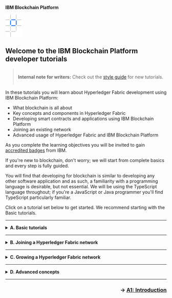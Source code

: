 **IBM Blockchain Platform**

![alt text](./images/ibp.png "IBM Blockchain Platform")
## **Welcome to the IBM Blockchain Platform developer tutorials**

   > <br>
   > <b>Internal note for writers:</b> Check out the <a href="./styleguide.md">style guide</a> for new tutorials.
   > <br>&nbsp;

In these tutorials you will learn about Hyperledger Fabric development using IBM Blockchain Platform:
* What blockchain is all about
* Key concepts and components in Hyperledger Fabric
* Developing smart contracts and applications using IBM Blockchain Platform
* Joining an existing network
* Advanced usage of Hyperledger Fabric and IBM Blockchain Platform

As you complete the learning objectives you will be invited to gain <a href="https://www.youracclaim.com/">accredited badges</a> from IBM.

If you're new to blockchain, don't worry; we will start from complete basics and every step is fully guided.

You will find that developing for blockchain is similar to developing any other software application and as such, a familiarity with a programming language is desirable, but not essential. We will be using the TypeScript language throughout; if you're a JavaScript or Java programmer you'll find TypeScript particularly familiar.

Click on a tutorial set below to get started. We recommend starting with the Basic tutorials.


---
<details>
<summary><b>A. Basic tutorials</b></summary>

<p>These tutorials explain key blockchain technical concepts and take you through how to develop a blockchain smart contract and application within the VS Code workspace. Completing these tutorials will give you the knowledge you need to pass the <img src='./images/badge_bronze.png'></img><a href="https://cognitiveclass.ai/badges/blockchain-essentials">IBM Blockchain Essentials</a> and <img src='./images/badge_silver.png'></img><a href="https://cognitiveclass.ai/courses/ibm-blockchain-foundation-dev">IBM Blockchain Foundation Developer</a> courses.</p>

` A1`: <a href="./a1.md"><b>Introduction</b></a>&nbsp;<img src='./images/badge_bronze.png'></img><br>
` A2`: <a href="./a2.md">Creating a smart contract</a><br>
` A3`: <a href="./a3.md">Deploying a smart contract</a><br>
` A4`: <a href="./a4.md">Invoking a smart contract from VS Code</a><br>
` A5`: <a href="./a5.md">Invoking a smart contract from an external application</a><br>
` A6`: <a href="./a6.md">Upgrading a smart contract</a><br>
` A7`: <a href="./a7.md">Debugging a smart contract</a><br>
` A8`: <a href="./a8.md">Testing a smart contract</a><br>
` A9`: <a href="./a9.md">Publishing an event</a><br>
`A10`: <a href="./a10.md">Claim your badge!</a>&nbsp;<img src='./images/badge_silver.png'></img><br>

</details>

---

<details>
<summary><b>B. Joining a Hyperledger Fabric network</b></summary>

<p>The <i>joining a network</i> tutorials introduce you to the administration tools that underpin IBM Blockchain Platform. You will connect to an existing Hyperledger Fabric network running on IBM Blockchain Platform, and take a tour of the web console used for network management. You will then connect a VS Code application into the network and use it to submit transactions and see the results. You will need a <a href="https://www.linkedin.com/">LinkedIn</a> account in order to complete this section.</p>

` B1`: <a href="./b1.md">Understanding the scenario</a><br>
` B2`: <a href="./b2.md">Logging on to the web console</a><br>
` B3`: <a href="./b3.md">Understanding the web console</a><br>
` B4`: <a href="./b4.md">Registering a new user with the network</a><br>
` B5`: <a href="./b5.md">Connecting VS Code to the network</a><br>
` B6`: <a href="./b6.md">Using VS Code with the network</a><br>
` B7`: <a href="./b7.md">Using other applications with the network</a><br>

</details>

---

<details>
<summary><b>C. Growing a Hyperledger Fabric network</b></summary>

<p>The <i>growing a network</i> tutorials allow you to create and manage your own peers that can participate in a Hyperledger Fabric network. You will create a peer on IBM Blockchain Platform, configure it and then use VS Code to transact with it. You will need a <a href="https://www.linkedin.com/">LinkedIn</a> account in order to complete this section.</p>

` C1`: <a href="./c1.md">Understanding the scenario</a><br>
` C2`: <a href="./c2.md">Logging on to the web console</a><br>
` C3`: <a href="./c3.md">Creating a peer</a><br>
` C4`: <a href="./c4.md">Configuring a peer</a><br>
` C5`: <a href="./c5.md">Connecting VS Code to the peer</a><br>
` C6`: <a href="./c6.md">Using VS Code with the peer</a><br>
` C7`: <a href="./c7.md">Tidying resources on the cloud</a><br>

</details>

---

<details>
<summary><b>D. Advanced concepts</b></summary>

<p>The <i>advanced</i> tutorials introduce you to additional Hyperledger Fabric concepts. These run directly in the VS Code workspace, and include using blockchain to share data with multiple-organizations and the different ways to achieve privacy and confidentiality. Completion of these tutorials will give you the knowledge you need to pass the <img src='./images/badge_gold.png'></img><a href="https://cognitiveclass.ai/courses/ibm-blockchain-advanced-dev">IBM Blockchain Advanced Developer</a> course.</p></p>

` D1`: <a href="./d1.md">Building a multi-organizational network</a><br>
` D2`: <a href="./d2.md">Allowing multiple organizations to read and write data</a><br>
` D3`: <a href="./d3.md">Giving organizations read-only access to your data</a><br>
` D4`: <a href="./d4.md">Keeping your data private</a><br>
` D5`: <a href="./d5.md">Configuring access to your data based on role</a><br>
` D6`: <a href="./d6.md">Customizing endorsement based on data</a><br>
` D7`: <a href="./d7.md">Using channels to partition data</a><br>
` D8`: <a href="./d8.md"><b>Claim your badge!</b></a>&nbsp;<img src='./images/badge_gold.png'></img><br>

</details>

---

<h3 align='right'> → <a href='./a1.md'><b>A1: Introduction</b></h3></a>
